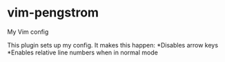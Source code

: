 # vim-pengstrom
My Vim config

This plugin sets up my config. It makes this happen:
*Disables arrow keys
*Enables relative line numbers when in normal mode
